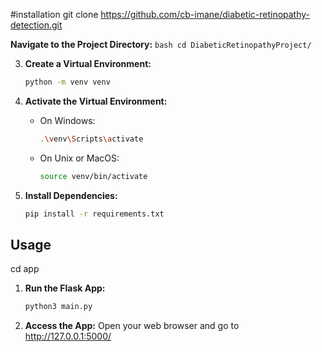 #installation
git clone https://github.com/cb-imane/diabetic-retinopathy-detection.git


**Navigate to the Project Directory:**
    ```bash
    cd DiabeticRetinopathyProject/
    ```

3. **Create a Virtual Environment:**
    ```bash
    python -m venv venv
    ```

4. **Activate the Virtual Environment:**
    - On Windows:
      ```bash
      .\venv\Scripts\activate
      ```
    - On Unix or MacOS:
      ```bash
      source venv/bin/activate
      ```

5. **Install Dependencies:**
    ```bash
    pip install -r requirements.txt
    ```

## Usage
cd app
1. **Run the Flask App:**
    ```bash
    python3 main.py
    ```

2. **Access the App:**
    Open your web browser and go to http://127.0.0.1:5000/


